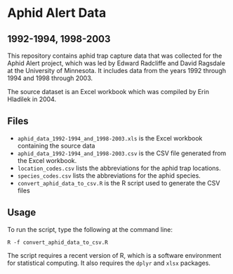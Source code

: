 # Aphid Alert Data
## 1992-1994, 1998-2003

This repository contains aphid trap capture data that was
collected for the Aphid Alert project, which was led by
Edward Radcliffe and David Ragsdale at the University of
Minnesota. It includes data from the years 1992 through 1994
and 1998 through 2003.

The source dataset is an Excel workbook which was compiled by
Erin Hladilek in 2004.

## Files

* `aphid_data_1992-1994_and_1998-2003.xls` is the Excel workbook
   containing the source data
* `aphid_data_1992-1994_and_1998-2003.csv` is the CSV file
   generated from the Excel workbook.
* `location_codes.csv` lists the abbreviations for the aphid
   trap locations.
* `species_codes.csv` lists the abbreviations for the aphid species.
* `convert_aphid_data_to_csv.R` is the R script used to generate
   the CSV files

## Usage

To run the script, type the following at the command line:

  ``R -f convert_aphid_data_to_csv.R``

The script requires a recent version of R, which is a software
environment for statistical computing. It also requires the
`dplyr` and `xlsx` packages.
